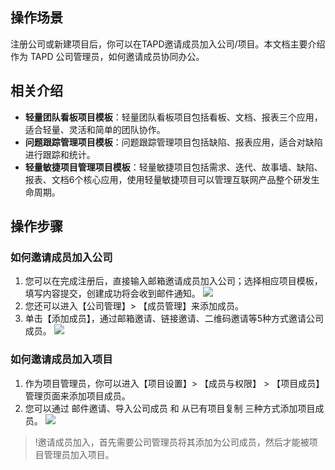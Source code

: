 ## 操作场景
注册公司或新建项目后，你可以在TAPD邀请成员加入公司/项目。本文档主要介绍作为 TAPD 公司管理员，如何邀请成员协同办公。

## 相关介绍
- **轻量团队看板项目模板**：轻量团队看板项目包括看板、文档、报表三个应用，适合轻量、灵活和简单的团队协作。
- **问题跟踪管理项目模板**：问题跟踪管理项目包括缺陷、报表应用，适合对缺陷进行跟踪和统计。
- **轻量敏捷项目管理项目模板**：轻量敏捷项目包括需求、迭代、故事墙、缺陷、报表、文档6个核心应用，使用轻量敏捷项目可以管理互联网产品整个研发生命周期。

## 操作步骤
### 如何邀请成员加入公司
1. 您可以在完成注册后，直接输入邮箱邀请成员加入公司；选择相应项目模板，填写内容提交，创建成功将会收到邮件通知。
![](https://main.qcloudimg.com/raw/b1fb045b921b041ca471d2fdc75aad8e.png)
2.	您还可以进入【公司管理】> 【成员管理】来添加成员。
3.	单击【添加成员】，通过邮箱邀请、链接邀请、二维码邀请等5种方式邀请公司成员。
![](https://main.qcloudimg.com/raw/35f5dec56e177b371704c336df060af1.png)	
 

### 如何邀请成员加入项目
1. 作为项目管理员，你可以进入【项目设置】> 【成员与权限】 > 【项目成员】管理页面来添加项目成员。
2. 您可以通过 邮件邀请、导入公司成员 和 从已有项目复制 三种方式添加项目成员。
 ![](https://main.qcloudimg.com/raw/f4d8fdfd5390df50d6efbbe96449753e.png)

>!邀请成员加入，首先需要公司管理员将其添加为公司成员，然后才能被项目管理员加入项目。

